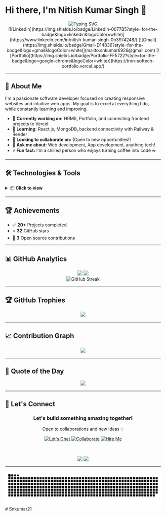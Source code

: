 # Hi there, I'm Nitish Kumar Singh 👋

<div align="center">
  <img src="https://readme-typing-svg.herokuapp.com?font=Poppins&weight=500&size=28&pause=1000&center=true&vCenter=true&width=600&lines=Full+Stack+Developer;React+%2B+MongoDB+Enthusiast;Always+Learning+and+Building;Turning+Ideas+into+Websites" alt="Typing SVG" />
</div>

<div align="center">
  [![LinkedIn](https://img.shields.io/badge/LinkedIn-0077B5?style=for-the-badge&logo=linkedin&logoColor=white)](https://www.linkedin.com/in/nitish-kumar-singh-0b3974248/)
  [![Gmail](https://img.shields.io/badge/Gmail-D14836?style=for-the-badge&logo=gmail&logoColor=white)](mailto:snkumar6926@gmail.com)
  [![Portfolio](https://img.shields.io/badge/Portfolio-FF5722?style=for-the-badge&logo=google-chrome&logoColor=white)](https://tron-softech-portfolio.vercel.app/)
</div>

---

## 🚀 About Me

I'm a passionate software developer focused on creating responsive websites and intuitive web apps. My goal is to excel at everything I do, while constantly learning and improving.

- 🔭 **Currently working on:** HRMS, Portfolio, and connecting frontend projects to Vercel
- 🌱 **Learning:** React.js, MongoDB, backend connectivity with Railway & Render
- 👯 **Looking to collaborate on:** (Open to new opportunities!)
- 💬 **Ask me about:** Web development, App development, anything tech!
- ⚡ **Fun fact:** I'm a chilled person who enjoys turning coffee into code ☕

---

## 🛠️ Technologies & Tools

<details>
<summary>📦 <b>Click to view</b></summary>

<table>
<tr>
<td valign="top" width="50%">

### 👨‍💻 Languages

<p>
  <img src="https://img.shields.io/badge/HTML5-E34F26?style=for-the-badge&logo=html5&logoColor=white"/>
  <img src="https://img.shields.io/badge/CSS3-1572B6?style=for-the-badge&logo=css3&logoColor=white"/>
  <img src="https://img.shields.io/badge/JavaScript-F7DF1E?style=for-the-badge&logo=javascript&logoColor=black"/>
  <img src="https://img.shields.io/badge/React-20232A?style=for-the-badge&logo=react&logoColor=61DAFB"/>
  <img src="https://img.shields.io/badge/Node.js-339933?style=for-the-badge&logo=nodedotjs&logoColor=white"/>
  <img src="https://img.shields.io/badge/Java-ED8B00?style=for-the-badge&logo=openjdk&logoColor=white"/>
  <img src="https://img.shields.io/badge/Python-3776AB?style=for-the-badge&logo=python&logoColor=white"/>
</p>

</td>
<td valign="top" width="50%">

### 🗃️ Databases & Tools

<p>
  <img src="https://img.shields.io/badge/MySQL-005C84?style=for-the-badge&logo=mysql&logoColor=white"/>
  <img src="https://img.shields.io/badge/MongoDB-4EA94B?style=for-the-badge&logo=mongodb&logoColor=white"/>
  <img src="https://img.shields.io/badge/Firebase-FFCA28?style=for-the-badge&logo=firebase&logoColor=black"/>
  <img src="https://img.shields.io/badge/Vercel-000000?style=for-the-badge&logo=vercel&logoColor=white"/>
  <img src="https://img.shields.io/badge/GitHub-181717?style=for-the-badge&logo=github&logoColor=white"/>
  <img src="https://img.shields.io/badge/Railway-000000?style=for-the-badge&logo=railway&logoColor=white"/>
  <img src="https://img.shields.io/badge/Render-46E3B7?style=for-the-badge&logo=render&logoColor=black"/>
</p>

</td>
</tr>
</table>

</details>

---

## 🏆 Achievements

- ✅ **20+** Projects completed  
- ⭐ **32** GitHub stars  
- 🤝 **3** Open source contributions  

---

## 📊 GitHub Analytics

<div align="center">
  <img height="180em" src="https://github-readme-stats.vercel.app/api?username=Snkumar21&show_icons=true&theme=tokyonight&include_all_commits=true&count_private=true"/>
  <img height="180em" src="https://github-readme-stats.vercel.app/api/top-langs/?username=Snkumar21&layout=compact&theme=tokyonight&langs_count=8"/>
</div>

<div align="center">
  <img src="https://streak-stats.demolab.com/?user=Snkumar21&theme=tokyonight" alt="GitHub Streak" />
</div>

---

## 🏆 GitHub Trophies

<p align="center">
  <img src="https://github-profile-trophy.vercel.app/?username=Snkumar21&theme=tokyonight&no-frame=true&no-bg=false&margin-w=4&column=7" />
</p>

---

## 📈 Contribution Graph

<div align="center">
  <img src="https://github-readme-activity-graph.vercel.app/graph?username=Snkumar21&theme=tokyo-night&hide_border=true" />
</div>

---

## 💭 Quote of the Day

<div align="center">
  <img src="https://quotes-github-readme.vercel.app/api?type=horizontal&theme=tokyonight" />
</div>

---

## 🤝 Let's Connect

<div align="center">
  <h3>Let's build something amazing together!</h3>
  <p>Open to collaborations and new ideas 💡</p>

  [![Let's Chat](https://img.shields.io/badge/Let's%20Chat-💬-blue?style=for-the-badge&logo=telegram)](mailto:snkumar6926@gmail.com)
  [![Collaborate](https://img.shields.io/badge/Collaborate-🤝-green?style=for-the-badge&logo=github)](#)
  [![Hire Me](https://img.shields.io/badge/Hire%20Me-💼-orange?style=for-the-badge&logo=handshake)](#)

  <br><br>
  <img src="https://forthebadge.com/images/badges/built-with-love.svg" />
  <img src="https://forthebadge.com/images/badges/powered-by-coffee.svg" />
</div>

---

<div align="center">
  <img src="https://raw.githubusercontent.com/platane/snk/output/github-contribution-grid-snake-dark.svg" alt="Snake eating my contributions" />
</div>#   S n k u m a r 2 1 
 
 